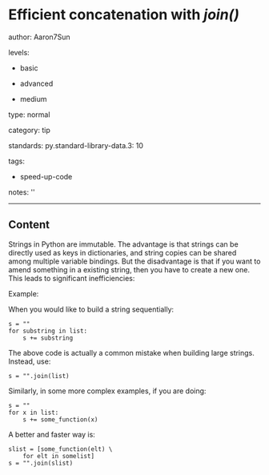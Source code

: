 # Efficient concatenation with *join()*
author: Aaron7Sun

levels:

  - basic

  - advanced

  - medium

type: normal

category: tip

standards:
  py.standard-library-data.3: 10

tags:

  - speed-up-code

notes: ''

---
## Content

Strings in Python are immutable. The advantage is that strings can be directly used as keys in dictionaries, and string copies can be shared among multiple variable bindings. But the disadvantage is that if you want to amend something in a existing string, then you have to create a new one. This leads to significant inefficiencies:

Example:

When you would like to build a string sequentially:
```
s = ""
for substring in list:
    s += substring
```
The above code is actually a common mistake when building large strings. Instead, use:
```
s = "".join(list)
```

Similarly, in some more complex examples, if you are doing:
```
s = ""
for x in list:
    s += some_function(x)
```
A better and faster way is:
```
slist = [some_function(elt) \
    for elt in somelist]
s = "".join(slist)
```
